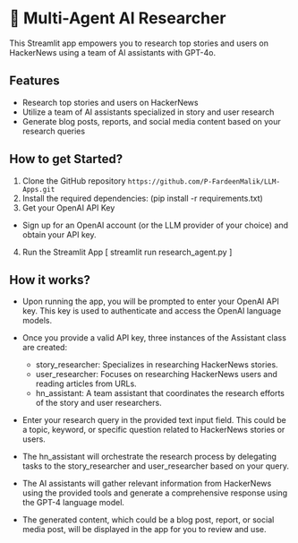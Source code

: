 # 📰 Multi-Agent AI Researcher
This Streamlit app empowers you to research top stories and users on HackerNews using a team of AI assistants with GPT-4o.

## Features
* Research top stories and users on HackerNews
* Utilize a team of AI assistants specialized in story and user research
* Generate blog posts, reports, and social media content based on your research queries

## How to get Started?
1. Clone the GitHub repository
```https://github.com/P-FardeenMalik/LLM-Apps.git```
2. Install the required dependencies:
(pip install -r requirements.txt)
3. Get your OpenAI API Key
* Sign up for an OpenAI account (or the LLM provider of your choice) and obtain your API key.
4. Run the Streamlit App
[ streamlit run research_agent.py ]
## How it works?
* Upon running the app, you will be prompted to enter your OpenAI API key. This key is used to authenticate and access the OpenAI language models.

* Once you provide a valid API key, three instances of the Assistant class are created:

    * story_researcher: Specializes in researching HackerNews stories.
    * user_researcher: Focuses on researching HackerNews users and reading articles from URLs.
    * hn_assistant: A team assistant that coordinates the research efforts of the story and user researchers.
* Enter your research query in the provided text input field. This could be a topic, keyword, or specific question related to HackerNews stories or users.

* The hn_assistant will orchestrate the research process by delegating tasks to the story_researcher and user_researcher based on your query.

* The AI assistants will gather relevant information from HackerNews using the provided tools and generate a comprehensive response using the GPT-4 language model.

* The generated content, which could be a blog post, report, or social media post, will be displayed in the app for you to review and use.